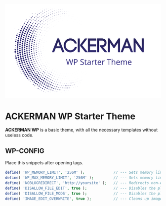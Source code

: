 ![ACKERMAN WP Starter Theme](/preview.png)

# ACKERMAN WP Starter Theme

**ACKERMAN WP** is a basic theme, with all the necessary templates without useless code.

## WP-CONFIG

Place this snippets after opening tags.

```php
define( 'WP_MEMORY_LIMIT', '256M' );             // --- Sets memory limit for the website
define( 'WP_MAX_MEMORY_LIMIT', '256M' );         // --- Sets memory limit for the admin area
define( 'NOBLOGREDIRECT', 'http://yoursite' );   // --- Redirects non-existing subdomains and subfolders to homepage
define( 'DISALLOW_FILE_EDIT', true );            // --- Disables the plugin and theme editor
define( 'DISALLOW_FILE_MODS', true );            // --- Disables the plugin & theme editor PLUS the plugin & theme update
define( 'IMAGE_EDIT_OVERWRITE', true );          // --- Cleans up image edits
```
